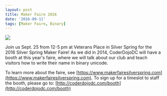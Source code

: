 ```yaml
---
layout: post
title: Maker Faire 2016
date: '2016-09-11'
tags: [Maker Faire, Binary]
---
```


<img src="../assets/SilverSpring_MF_Logo_wordpress.png">

Join us Sept. 25 from 12-5 pm at Veterans Place in Silver Spring for the 2016 Silver Spring Maker Faire! As we did in 2014, CoderDojoDC will have a booth at this year's faire, where we will talk about our club and teach visitors how to write their name in binary unicode.

To learn more about the faire, see [https://www.makerfairesilverspring.com](https://www.makerfairesilverspring.com). To sign up for a timeslot to staff the booth, please go to: [http://coderdojodc.com/booth](http://coderdojodc.com/booth)


